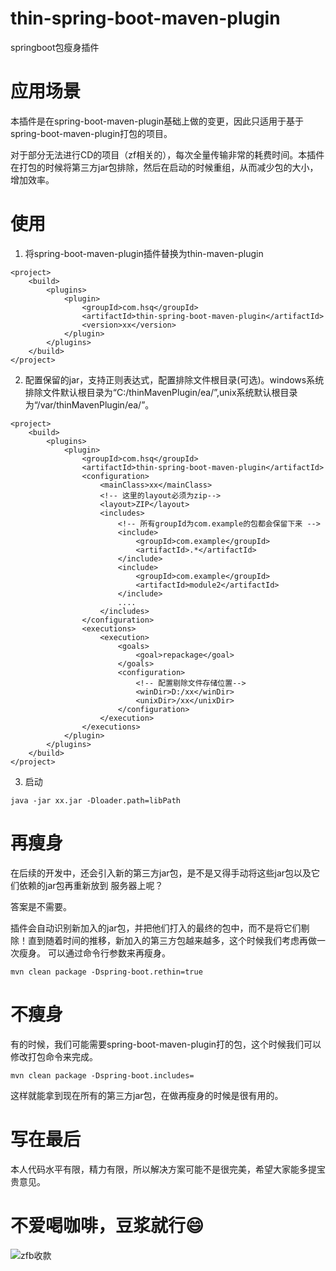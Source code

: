 # thin-spring-boot-maven-plugin
springboot包瘦身插件

# 应用场景

本插件是在spring-boot-maven-plugin基础上做的变更，因此只适用于基于spring-boot-maven-plugin打包的项目。

对于部分无法进行CD的项目（zf相关的），每次全量传输非常的耗费时间。本插件在打包的时候将第三方jar包排除，然后在启动的时候重组，从而减少包的大小，增加效率。


# 使用

1. 将spring-boot-maven-plugin插件替换为thin-maven-plugin

```
<project>
    <build>
        <plugins>
            <plugin>
                <groupId>com.hsq</groupId>
                <artifactId>thin-spring-boot-maven-plugin</artifactId>
                <version>xx</version>
            </plugin>
        </plugins>
    </build>
</project>
```

2. 配置保留的jar，支持正则表达式，配置排除文件根目录(可选)。windows系统排除文件默认根目录为“C:/thinMavenPlugin/ea/”,unix系统默认根目录为“/var/thinMavenPlugin/ea/”。

```
<project>
    <build>
        <plugins>
            <plugin>
                <groupId>com.hsq</groupId>
                <artifactId>thin-spring-boot-maven-plugin</artifactId>
                <configuration>
                    <mainClass>xx</mainClass>
                    <!-- 这里的layout必须为zip-->
                    <layout>ZIP</layout>
                    <includes>
                        <!-- 所有groupId为com.example的包都会保留下来 -->
                        <include>
                            <groupId>com.example</groupId>
                            <artifactId>.*</artifactId>
                        </include>
                        <include>
                            <groupId>com.example</groupId>
                            <artifactId>module2</artifactId>
                        </include>
                        ....
                    </includes>
                </configuration>
                <executions>
                    <execution>
                        <goals>
                            <goal>repackage</goal>
                        </goals>
                        <configuration>
                            <!-- 配置剔除文件存储位置-->
                            <winDir>D:/xx</winDir>
                            <unixDir>/xx</unixDir>
                        </configuration>
                    </execution>
                </executions>
            </plugin>
        </plugins>
    </build>
</project>
```

3. 启动

```
java -jar xx.jar -Dloader.path=libPath
```



# 再瘦身

在后续的开发中，还会引入新的第三方jar包，是不是又得手动将这些jar包以及它们依赖的jar包再重新放到
服务器上呢？

答案是不需要。

插件会自动识别新加入的jar包，并把他们打入的最终的包中，而不是将它们剔除！直到随着时间的推移，新加入的第三方包越来越多，这个时候我们考虑再做一次瘦身。
可以通过命令行参数来再瘦身。

```
mvn clean package -Dspring-boot.rethin=true
```

# 不瘦身

有的时候，我们可能需要spring-boot-maven-plugin打的包，这个时候我们可以修改打包命令来完成。

```
mvn clean package -Dspring-boot.includes=
```

这样就能拿到现在所有的第三方jar包，在做再瘦身的时候是很有用的。


# 写在最后

本人代码水平有限，精力有限，所以解决方案可能不是很完美，希望大家能多提宝贵意见。

# 不爱喝咖啡，豆浆就行:smile:

![zfb收款](https://github.com/wuyueshenggong/thin-spring-boot-maven-plugin/assets/131785606/6aa0084c-60ef-4a97-afe2-e054fd57e640)

